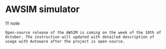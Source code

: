 # AWSIM simulator

!!! note

    Open-source release of the AWSIM is coming on the week of the 10th of October. The instruction will updated with detailed description of usage with Autoware after the project is open-source.
